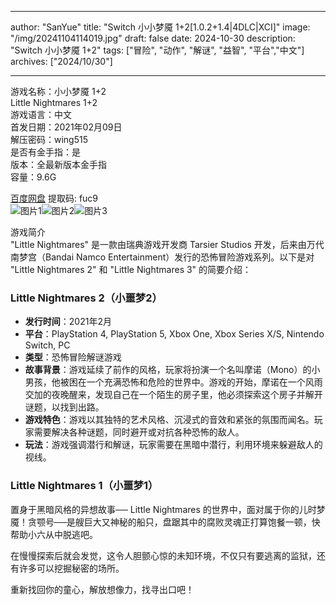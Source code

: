 
---
author: "SanYue"
title: "Switch 小小梦魇 1+2[1.0.2+1.4|4DLC|XCI]"
image: "/img/20241104114019.jpg"
draft: false
date: 2024-10-30
description: "Switch 小小梦魇 1+2"
tags: ["冒险", "动作", "解谜", "益智", "平台","中文"]
archives: ["2024/10/30"]

---

游戏名称：小小梦魇 1+2   
Little Nightmares 1+2    
游戏语言：中文  
首发日期：2021年02月09日  
解压密码：wing515  
是否有金手指：是  
版本：全最新版本金手指   
容量：9.6G

[百度网盘](https://pan.baidu.com/s/16o3nj9_N2fyZHtY9GY0q0Q) 提取码: fuc9  
![图片1](/img/81cbffb.jpg)![图片2](/img/4583f20db.jpg)![图片3](/img/d9e47d0d0.jpg)  

游戏简介  
"Little Nightmares" 是一款由瑞典游戏开发商 Tarsier Studios 开发，后来由万代南梦宫（Bandai Namco Entertainment）发行的恐怖冒险游戏系列。以下是对 "Little Nightmares 2" 和 "Little Nightmares 3" 的简要介绍：

### Little Nightmares 2（小噩梦2）

- **发行时间**：2021年2月
- **平台**：PlayStation 4, PlayStation 5, Xbox One, Xbox Series X/S, Nintendo Switch, PC
- **类型**：恐怖冒险解谜游戏
- **故事背景**：游戏延续了前作的风格，玩家将扮演一个名叫摩诺（Mono）的小男孩，他被困在一个充满恐怖和危险的世界中。游戏的开始，摩诺在一个风雨交加的夜晚醒来，发现自己在一个陌生的房子里，他必须探索这个房子并解开谜题，以找到出路。
- **游戏特色**：游戏以其独特的艺术风格、沉浸式的音效和紧张的氛围而闻名。玩家需要解决各种谜题，同时避开或对抗各种恐怖的敌人。
- **玩法**：游戏强调潜行和解谜，玩家需要在黑暗中潜行，利用环境来躲避敌人的视线。

### Little Nightmares 1（小噩梦1）

置身于黑暗风格的异想故事── Little Nightmares 的世界中，面对属于你的儿时梦魇！贪颚号──是艘巨大又神秘的船只，盘踞其中的腐败灵魂正打算饱餐一顿，快帮助小六从中脱逃吧。

在慢慢探索后就会发觉，这令人胆颤心惊的未知环境，不仅只有要逃离的监狱，还有许多可以挖掘秘密的场所。

重新找回你的童心，解放想像力，找寻出口吧！
